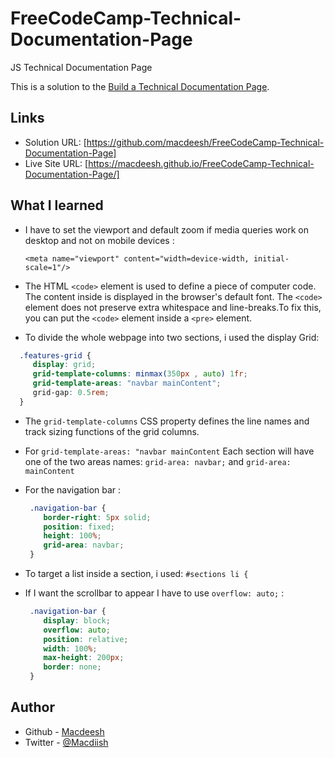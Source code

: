 # FreeCodeCamp-Technical-Documentation-Page
JS Technical Documentation Page

This is a solution to the [Build a Technical Documentation Page](https://www.freecodecamp.org/learn/responsive-web-design/responsive-web-design-projects/build-a-technical-documentation-page). 

## Links

- Solution URL: [https://github.com/macdeesh/FreeCodeCamp-Technical-Documentation-Page]
- Live Site URL: [https://macdeesh.github.io/FreeCodeCamp-Technical-Documentation-Page/]

## What I learned

- I have to set the viewport and default zoom if media queries work on desktop and not on mobile devices :

  ```<meta name="viewport" content="width=device-width, initial-scale=1"/>```
  
- The HTML ```<code>``` element  is used to define a piece of computer code. The content inside is displayed in the browser's default font.
  The ```<code>``` element does not preserve extra whitespace and line-breaks.To fix this, you can put the ```<code>``` element inside a ```<pre>``` element.

- To divide the whole webpage into two sections, i used the display Grid:

 ```css
   .features-grid {
      display: grid; 
      grid-template-columns: minmax(350px , auto) 1fr; 
      grid-template-areas: "navbar mainContent";
      grid-gap: 0.5rem;   
   }
   ```
  - The ```grid-template-columns``` CSS property defines the line names and track sizing functions of the grid columns.
  - For ```grid-template-areas: "navbar mainContent``` Each section will have one of the two areas names: ```grid-area: navbar;``` 
    and ```grid-area: mainContent```
  
- For the navigation bar :
  
  ```css
   .navigation-bar {
      border-right: 5px solid;
      position: fixed;
      height: 100%;
      grid-area: navbar;
   }
  ```
  
- To target a list inside a section, i used: ``` #sections li { ```

- If I want the scrollbar to appear I have to use ```overflow: auto;``` :

  ```css
   .navigation-bar {
      display: block;
      overflow: auto;
      position: relative;
      width: 100%;
      max-height: 200px;
      border: none;
   }
  ```
  
## Author

 - Github - [Macdeesh](https://github.com/macdeesh)
 - Twitter - [@Macdiish](https://twitter.com/Macdiish)
